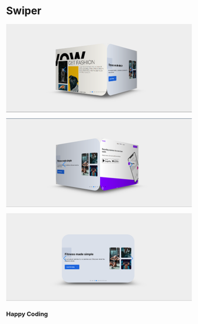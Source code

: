 # Swiper   

![alt text](<Screenshot 2024-02-21 181856.png>)

    
  
 ![alt text](<Screenshot 2024-02-21 181914.png>) 
 
   
 
 ![alt text](<Screenshot 2024-02-21 181936.png>)
  

  
 ### Happy Coding